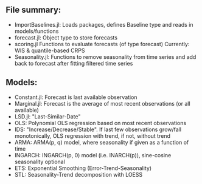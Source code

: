 ## File summary:
- ImportBaselines.jl: Loads packages, defines Baseline type and reads in models/functions
- forecast.jl: Object type to store forecasts
- scoring.jl Functions to evaluate forecasts (of type forecast) Currently: WIS & quantile-based CRPS
- Seasonality.jl: Functions to remove seasonality from time series and add back to forecast after fitting filtered time series


## Models:
- Constant.jl: Forecast is last available observation
- Marginal.jl: Forecast is the average of most recent observations (or all available)
- LSD.jl: "Last-Similar-Date"
- OLS: Polynomial OLS regression based on most recent observations
- IDS: "Increase/Decrease/Stable". If last few observations grow/fall monotonically, OLS regression with trend, if not, without trend
- ARMA: ARMA(p, q) model, where seasonality if given as a function of time
- INGARCH: INGARCH(p, 0) model (i.e. INARCH(p)), sine-cosine seasonality optional
- ETS: Exponential Smoothing (Error-Trend-Seasonality)
- STL: Seasonality-Trend decomposition with LOESS

